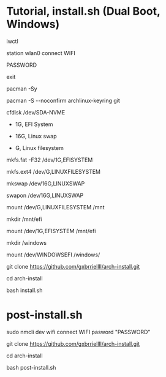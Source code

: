 # Tutorial, install.sh (Dual Boot, Windows)

iwctl

station wlan0 connect WIFI

PASSWORD

exit

pacman -Sy

pacman -S --noconfirm archlinux-keyring git

cfdisk /dev/SDA-NVME

* 1G, EFI System

* 16G, Linux swap

* G, Linux filesystem

mkfs.fat -F32 /dev/1G,EFISYSTEM

mkfs.ext4 /dev/G,LINUXFILESYSTEM

mkswap /dev/16G,LINUXSWAP

swapon /dev/16G,LINUXSWAP

mount /dev/G,LINUXFILESYSTEM /mnt

mkdir /mnt/efi

mount /dev/1G,EFISYSTEM /mnt/efi

mkdir /windows

mount /dev/WINDOWSEFI /windows/

git clone https://github.com/gxbrriellll/arch-install.git

cd arch-install

bash install.sh

# post-install.sh

sudo nmcli dev wifi connect WIFI pasword "PASSWORD"

git clone https://github.com/gxbrriellll/arch-install.git

cd arch-install

bash post-install.sh
